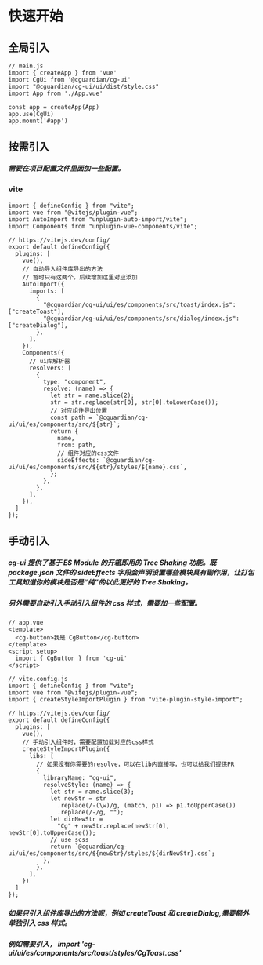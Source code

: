 # 快速开始

###

## 全局引入

```
// main.js
import { createApp } from 'vue'
import CgUi from '@cguardian/cg-ui'
import "@cguardian/cg-ui/ui/dist/style.css"
import App from './App.vue'

const app = createApp(App)
app.use(CgUi)
app.mount('#app')

```

## 按需引入

##### 需要在项目配置文件里面加一些配置。

### vite

```
import { defineConfig } from "vite";
import vue from "@vitejs/plugin-vue";
import AutoImport from "unplugin-auto-import/vite";
import Components from "unplugin-vue-components/vite";

// https://vitejs.dev/config/
export default defineConfig({
  plugins: [
    vue(),
    // 自动导入组件库导出的方法
    // 暂时只有这两个，后续增加这里对应添加
    AutoImport({
      imports: [
        {
          "@cguardian/cg-ui/ui/es/components/src/toast/index.js": ["createToast"],
          "@cguardian/cg-ui/ui/es/components/src/dialog/index.js": ["createDialog"],
        },
      ],
    }),
    Components({
      // ui库解析器
      resolvers: [
        {
          type: "component",
          resolve: (name) => {
            let str = name.slice(2);
            str = str.replace(str[0], str[0].toLowerCase());
            // 对应组件导出位置
            const path = `@cguardian/cg-ui/ui/es/components/src/${str}`;
            return {
              name,
              from: path,
              // 组件对应的css文件
              sideEffects: `@cguardian/cg-ui/ui/es/components/src/${str}/styles/${name}.css`,
            };
          },
        },
      ],
    }),
  ]
});

```

## 手动引入

##### cg-ui 提供了基于 ES Module 的开箱即用的 Tree Shaking 功能。既 package.json 文件的 sideEffects 字段会声明设置哪些模块具有副作用，让打包工具知道你的模块是否是“纯”的以此更好的 Tree Shaking。

##### 另外需要自动引入手动引入组件的 css 样式，需要加一些配置。

```
// app.vue
<template>
  <cg-button>我是 CgButton</cg-button>
</template>
<script setup>
  import { CgButton } from 'cg-ui'
</script>

```

```
// vite.config.js
import { defineConfig } from "vite";
import vue from "@vitejs/plugin-vue";
import { createStyleImportPlugin } from "vite-plugin-style-import";

// https://vitejs.dev/config/
export default defineConfig({
  plugins: [
    vue(),
    // 手动引入组件时，需要配置加载对应的css样式
    createStyleImportPlugin({
      libs: [
        // 如果没有你需要的resolve，可以在lib内直接写，也可以给我们提供PR
        {
          libraryName: "cg-ui",
          resolveStyle: (name) => {
            let str = name.slice(3);
            let newStr = str
              .replace(/-(\w)/g, (match, p1) => p1.toUpperCase())
              .replace(/-/g, "");
            let dirNewStr =
              "Cg" + newStr.replace(newStr[0], newStr[0].toUpperCase());
            // use scss
            return `@cguardian/cg-ui/ui/es/components/src/${newStr}/styles/${dirNewStr}.css`;
          },
        },
      ],
    })
  ]
});

```

##### 如果只引入组件库导出的方法呢，例如 createToast 和 createDialog,需要额外单独引入 css 样式。

##### 例如需要引入， import 'cg-ui/ui/es/components/src/toast/styles/CgToast.css'
